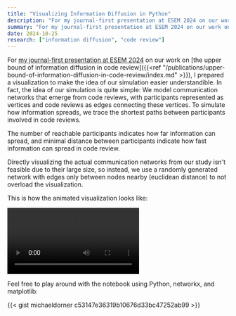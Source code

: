 ```yaml
---
title: "Visualizing Information Diffusion in Python"
description: "For my journal-first presentation at ESEM 2024 on our work on [the upper bound of information diffusion in code review, I prepared a visualization to make the idea of our simulation easier understandible. Here you can find the Python code for the visualization. "
summary: "For my journal-first presentation at ESEM 2024 on our work on [the upper bound of information diffusion in code review, I prepared a visualization to make the idea of our simulation easier understandible. Here you can find the Python code for the visualization. "
date: 2024-10-25
research: ["information diffusion", "code review"]
---
```


For [my journal-first presentation at ESEM 2024](https://conf.researchr.org/details/esem-2024/esem-2024-journal-first/5/The-upper-bound-of-information-diffusion-in-code-review) on our work on [the upper bound of information diffusion in code review]({{<ref "/publications/upper-bound-of-information-diffusion-in-code-review/index.md" >}}), I prepared a visualization to make the idea of our simulation easier understandible. In fact, the idea of our simulation is quite simple: We model communication networks that emerge from code reviews, with participants represented as vertices and code reviews as edges connecting these vertices. To simulate how information spreads, we trace the shortest paths between participants involved in code reviews.

The number of reachable participants indicates how far information can spread, and minimal distance between participants indicate how fast information can spread in code review.

Directly visualizing the actual communication networks from our study isn't feasible due to their large size, so instead, we use a randomly generated network with edges only between nodes nearby (euclidean distance) to not overload the visualization.

This is how the animated visualization looks like:

<video controls>
    <source src="visualizing-information-diffusion.mp4" type="video/mp4">
</video>

Feel free to play around with the notebook using Python, networkx, and matplotlib:

{{< gist michaeldorner c53147e36319b10676d33bc47252ab99 >}}

